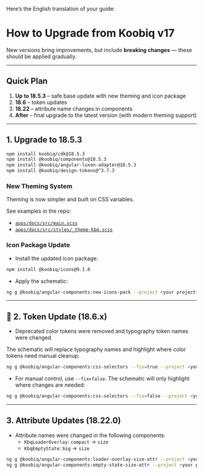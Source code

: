 Here’s the English translation of your guide:

# How to Upgrade from Koobiq v17

New versions bring improvements, but include **breaking changes** — these should be applied gradually.

---

## Quick Plan

1. **Up to 18.5.3** – safe base update with new theming and icon package
2. **18.6** – token updates
3. **18.22** – attribute name changes in components
4. **After** – final upgrade to the latest version (with modern theming support)

---

## 1. Upgrade to 18.5.3

```bash
npm install koobiq/cdk@18.5.3
npm install @koobiq/components@18.5.3
npm install @koobiq/angular-luxon-adapter@18.5.3
npm install @koobiq/design-tokens@^3.7.3
```

### New Theming System

Theming is now simpler and built on CSS variables.

See examples in the repo:

- [`apps/docs/src/main.scss`](https://github.com/koobiq/angular-components/blob/main/apps/docs/src/main.scss)
- [`apps/docs/src/styles/_theme-kbq.scss`](https://github.com/koobiq/angular-components/blob/main/apps/docs/src/styles/_theme-kbq.scss)

### Icon Package Update

- Install the updated icon package:

```bash
npm install @koobiq/icons@9.1.0
```

- Apply the schematic:

```bash
ng g @koobiq/angular-components:new-icons-pack --project <your project>
```

---

## 🎨 2. Token Update (18.6.x)

- Deprecated color tokens were removed and typography token names were changed.

The schematic will replace typography names and highlight where color tokens need manual cleanup:

```bash
ng g @koobiq/angular-components:css-selectors --fix=true --project <your project>
```

- For manual control, use `--fix=false`. The schematic will only highlight where changes are needed:

```bash
ng g @koobiq/angular-components:css-selectors --fix=false --project <your project>
```

---

## 3. Attribute Updates (18.22.0)

- Attribute names were changed in the following components:
    - `KbqLoaderOverlay`: `compact` → `size`
    - `KbqEmptyState`: `big` → `size`

```bash
ng g @koobiq/angular-components:loader-overlay-size-attr --project <your project>
ng g @koobiq/angular-components:empty-state-size-attr --project <your project>
```
